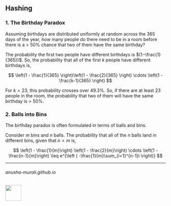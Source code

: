 ## Hashing

### 1. The Birthday Paradox

Assuming birthdays are distributed uniformly at random across the 365 days of the year, how many people do there need to be in a room before there is a > 50% chance that two of them have the same birthday?

The probability the first two people have different birthdays is $(1−\frac{1}{365})$. So, the probability that all of the first $k$ people have different birthdays is,

<!--
```math
\left(1 - \frac{1}{365} \right)\left(1 - \frac{2}{365} \right) \cdots  \left(1 - \frac{k-1}{365} \right)
```
-->

$$
\left(1 - \frac{1}{365} \right)\left(1 - \frac{2}{365} \right) \cdots  \left(1 - \frac{k-1}{365} \right)
$$

For $k=23$, this probability crosses over 49.3%. So, if there are at least 23 people in the room, the probability that two of them will have the same birthday is > 50%.

### 2. Balls into Bins

The birthday paradox is often formulated in terms of balls and bins. 

Consider $m$ bins and $n$ balls. The probability that all of the $n$ balls land in different bins, given that $n < m$ is,

$$
\left(1 - \frac{1}{m}\right) \left(1 - \frac{2}{m}\right) \cdots \left(1 - \frac{n-1}{m}\right) \leq e^{\left ( -\frac{1}{m}\sum_{i=1}^{n-1}i \right)}
$$

<!--
![111596338](https://github.com/anusha-murali/anusha-murali.github.io/assets/111596338/639243aa-2857-4595-a65a-7852762bb002)
-->

* * *
###### anusha-murali.github.io

<img src="https://github.com/anusha-murali/anusha-murali.github.io/assets/111596338/639243aa-2857-4595-a65a-7852762bb002" width="50" height="50"/>

